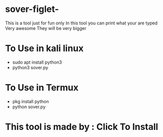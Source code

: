 # sover-figlet-
This is a tool just for fun only 
In this tool you can print what your are typed Very awesome
They will be very bigger
# To Use in kali linux
* sudo apt install python3
* python3 sover.py
# To Use in Termux
* pkg install python
* python sover.py
# This tool is made by : Click To Install
